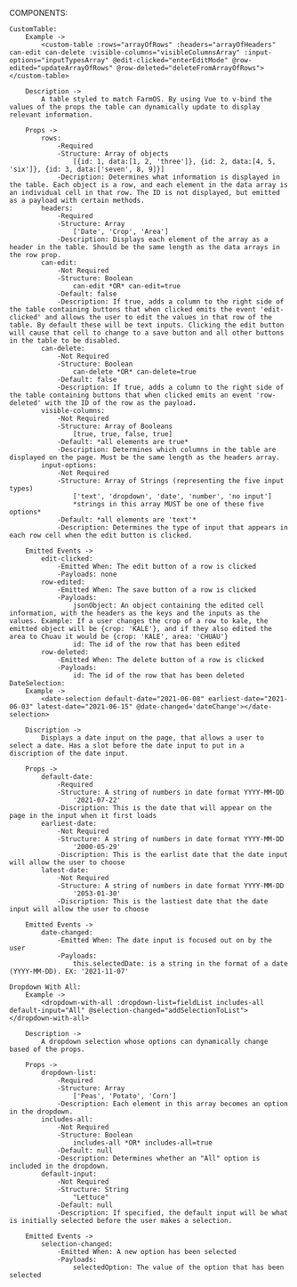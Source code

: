 COMPONENTS:

    CustomTable:
        Example ->
            <custom-table :rows="arrayOfRows" :headers="arrayOfHeaders" can-edit can-delete :visible-columns="visibleColumnsArray" :input-options="inputTypesArray" @edit-clicked="enterEditMode" @row-edited="updateArrayOfRows" @row-deleted="deleteFromArrayOfRows"></custom-table>

        Description ->
            A table styled to match FarmOS. By using Vue to v-bind the values of the props the table can dynamically update to display relevant information.

        Props ->
            rows:
                -Required
                -Structure: Array of objects 
                    [{id: 1, data:[1, 2, 'three']}, {id: 2, data:[4, 5, 'six']}, {id: 3, data:['seven', 8, 9]}]
                -Decription: Determines what information is displayed in the table. Each object is a row, and each element in the data array is an individual cell in that row. The ID is not displayed, but emitted as a payload with certain methods.
            headers:
                -Required
                -Structure: Array
                    ['Date', 'Crop', 'Area']
                -Description: Displays each element of the array as a header in the table. Should be the same length as the data arrays in the row prop.
            can-edit:
                -Not Required
                -Structure: Boolean
                    can-edit *OR* can-edit=true
                -Default: false
                -Description: If true, adds a column to the right side of the table containing buttons that when clicked emits the event 'edit-clicked' and allows the user to edit the values in that row of the table. By default these will be text inputs. Clicking the edit button will cause that cell to change to a save button and all other buttons in the table to be disabled.
            can-delete:
                -Not Required
                -Structure: Boolean
                    can-delete *OR* can-delete=true
                -Default: false
                -Description: If true, adds a column to the right side of the table containing buttons that when clicked emits an event 'row-deleted' with the ID of the row as the payload.
            visible-columns:
                -Not Required
                -Structure: Array of Booleans
                    [true, true, false, true]
                -Default: *all elements are true*
                -Description: Determines which columns in the table are displayed on the page. Must be the same length as the headers array.
            input-options:
                -Not Required
                -Structure: Array of Strings (representing the five input types)
                    ['text', 'dropdown', 'date', 'number', 'no input']
                    *strings in this array MUST be one of these five options*
                -Default: *all elements are 'text'*
                -Description: Determines the type of input that appears in each row cell when the edit button is clicked.

        Emitted Events ->
            edit-clicked:
                -Emitted When: The edit button of a row is clicked
                -Payloads: none
            row-edited:
                -Emitted When: The save button of a row is clicked
                -Payloads:
                    jsonObject: An object containing the edited cell information, with the headers as the keys and the inputs as the values. Example: If a user changes the crop of a row to kale, the emitted object will be {crop: 'KALE'}, and if they also edited the area to Chuau it would be {crop: 'KALE', area: 'CHUAU'}
                    id: The id of the row that has been edited
            row-deleted:
                -Emitted When: The delete button of a row is clicked
                -Payloads:
                    id: The id of the row that has been deleted
    DateSelection:
        Example -> 
            <date-selection default-date="2021-06-08" earliest-date="2021-06-03" latest-date="2021-06-15" @date-changed='dateChange'></date-selection>

        Discription ->
            Displays a date input on the page, that allows a user to select a date. Has a slot before the date input to put in a discription of the date input.
        
        Props -> 
            default-date:
                -Required
                -Structure: A string of numbers in date format YYYY-MM-DD 
                    '2021-07-22'
                -Discription: This is the date that will appear on the page in the input when it first loads
            earliest-date: 
                -Not Required
                -Structure: A string of numbers in date format YYYY-MM-DD
                    '2000-05-29'
                -Discription: This is the earlist date that the date input will allow the user to choose
            latest-date:
                -Not Required
                -Structure: A string of numbers in date format YYYY-MM-DD
                    '2053-01-30'
                -Discription: This is the lastiest date that the date input will allow the user to choose

        Emitted Events ->
            date-changed:
                -Emitted When: The date input is focused out on by the user
                -Payloads:
                    this.selectedDate: is a string in the format of a date (YYYY-MM-DD). EX: '2021-11-07'
                
    Dropdown With All:
        Example ->
            <dropdown-with-all :dropdown-list=fieldList includes-all default-input="All" @selection-changed="addSelectionToList"></dropdown-with-all>

        Description -> 
            A dropdown selection whose options can dynamically change based of the props.

        Props ->
            dropdown-list:
                -Required
                -Structure: Array
                    ['Peas', 'Potato', 'Corn']
                -Description: Each element in this array becomes an option in the dropdown.
            includes-all:
                -Not Required
                -Structure: Boolean
                    includes-all *OR* includes-all=true
                -Default: null
                -Description: Determines whether an "All" option is included in the dropdown.
            default-input:
                -Not Required  
                -Structure: String
                    "Lettuce"
                -Default: null
                -Description: If specified, the default input will be what is initially selected before the user makes a selection.

        Emitted Events ->
            selection-changed:
                -Emitted When: A new option has been selected
                -Payloads:
                    selectedOption: The value of the option that has been selected
